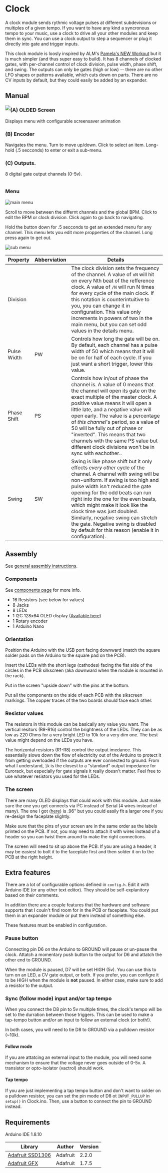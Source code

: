 # Clock

A clock module sends rythmic voltage pulses at different subdevisions or multiples of a given tempo. If you want to have any kind a syncronous tempo to your music, use a clock to drive all your other modules and keep them in sync. You can use a clock output to step a sequencer or plug it directly into gate and trigger inputs.

This clock module is loosly inspired by ALM's [Pamela's NEW Workout](https://busycircuits.com/alm017/) but it is much simpler (and thus super easy to build). It has 8 channels of clocked gates, with per-channel control of clock division, pulse width, phase shift, and swing. The outputs can only be gates (high or low) -- there are no other LFO shapes or patterns available, which cuts down on parts. There are no CV inputs by default, but they could easily be added by an expander.

## Manual
<img src="images/clock_faceplate.svg" style="float:left;"/>

### (A) OLDED Screen

Displays menu with configurable screensaver animation

### (B) Encoder

Navigates the menu. Turn to move up/down. Click to select an item. Long-hold (.5 secconds) to enter or exit a sub-menu.

### (C) Outputs.

8 digital gate output channels (0-5v).
<div style="clear:both;">
</div>

### Menu

![main menu](images/main_menu.jpg)

Scroll to move between the differnt channels and the global BPM. Click to edit the BPM or clock division. Click again to go back to navigating.

Hold the button down for .5 secconds to get an extended menu for any channel. This menu lets you edit more propperties of the channel. Long press again to get out.

![sub menu](images/sub_menu.jpg)

| Property | Abberviation | Details |
|----------|--------------|---------|
| Division | | The clock division sets the frequency of the channel. A value of `xN` will hit on every Nth beat of the refference clock. A value of `/N` will run N times for every cycle of the main clock. If this notation is counterintuitive to you, you can change it in configuration. This value only increments in powers of two in the main menu, but you can set odd values in the details menu.
| Pulse Width | PW | Controls how long the gate will be on. By default, each channel has a pulse width of 50 which means that it will be on for half of each cycle. If you just want a short trigger, lower this value.
| Phase Shift | PS | Controls how in/out of phase the channel is. A value of 0 means that the channel will open its gate on the exact multiple of the master clock. A positive value means it will open a little late, and a negative value will open early. The value is a percentage of *this channel*'s period, so a value of 50 will be fully out of phase or "inverted". This means that two channels with the same PS value but different clock divisions won't be in sync with eachother..
| Swing | SW | Swing is like phase shift but it only effects *every other* cycle of the channel. A channel with swing will be non-uniform. If swing is too high and pulse width isn't reduced the gate opening for the odd beats can run right into the one for the even beats, which might make it look like the clock time was just doubled. Similarly, negative swing can stretch the gate. Negative swing is disabled by default for this reason (enable it in configuration).


## Assembly

See [general assembly instructions](https://github.com/QuinnFreedman/modular/wiki/Assembly).

### Components

See [components page](https://github.com/QuinnFreedman/modular/wiki/Components) for more info.

* 16 Resistors (see below for values)
* 8 Jacks
* 8 LEDs
* 1 I2C 128x64 OLED display ([Available here](https://www.amazon.com/IZOKEE-Display-SSD1306-Raspberry-White-IIC/dp/B076PDVFQD/))
* 1 Rotary encoder
* 1 Arduino Nano

### Orientation

Position the Arduino with the USB port facing downward (match the square solder pads on the Arduino to the square pad on the PCB).

Insert the LEDs with the short legs (cathodes) facing the flat side of the circles in the PCB silkscreen (aka downward when the module is mounted in the rack).

Put in the screen "upside down" with the pins at the bottom.

Put all the components on the side of each PCB with the sikscreen markings. The copper traces of the two boards should face each other.

### Resistor values

The resistors in this module can be basically any value you want. The vertical resitors (R9-R16) control the brightness of the LEDs. They can be as low as 220 Ohms for a very bright LED to 10k for a very dim one. The best value might depend on the LEDs you have.

The horizontal resistors (R1-R8) control the output imedance. This essentially slows down the flow of electricity out of the Arduino to protect it from getting overloaded if the outputs are ever connected to ground. From what I understand, `1k` is the closest to a "standard" output impedance for Eurorack, but especially for gate signals it really doesn't matter. Feel free to use whatever resistors you used for the LEDs.

### The screen

There are many OLED displays that could work with this module. Just make sure the one you get connects via I²C instead of Serial (4 wires instead of many). The one I got ([here](https://www.amazon.com/IZOKEE-Display-SSD1306-Raspberry-White-IIC/dp/B076PDVFQD/)) is .96" but you could easily fit a larger one if you re-design the faceplate slightly.

Make sure that the pins of your screen are in the same order as the labels printed on the PCB. If not, you may need to attach it with wires instead of a header so you can twist them around to make the right connections.

The screen will need to sit up above the PCB. If you are using a header, it may be easiest to bolt it to the faceplate first and then solder it on to the PCB at the right height.

## Extra features

There are a lot of configurable options defined in `config.h`. Edit it with Arduino IDE (or any other text editor). They should be self-explanitory based on their comments.

In addition there are a couple features that the hardware and software supports that I couln't find room for in the PCB or faceplate. You could put them in an expander module or put them instead of something else.

These features must be enabled in configuration.

### Pause button

Connecting pin D6 on the Arduino to GROUND will pause or un-pause the clock. Attatch a momentary push button to the output for D6 and attatch the other end to GROUND.

When the module is paused, D7 will be set HIGH (5v). You can use this to turn on an LED, a CV gate output, or both. If you prefer, you can configre it to be HIGH when the module is **not** paused. In either case, make sure to add a resistor to the output.

### Sync (follow mode) input and/or tap tempo

When you connect the D8 pin to 5v multiple times, the clock's tempo will be set to the durration between those triggers. This can be used to make a tap-tempo button and/or an input to follow an external clock (or both!).

In both cases, you will need to tie D8 to GROUND via a pulldown resistor (~10k).

#### Follow mode

If you are attatcing an external input to the module, you will need some mechanism to ensure that the voltage never goes outside of 0-5v. A transistor or opto-isolator (vactrol) should work.

#### Tap tempo

If you are just implementing a tap tempo button and don't want to solder on a pulldown resistor, you can set the pin mode of D8 ot `INPUT_PULLUP` in `setup()` in Clock.ino. Then, use a button to connect the pin to GROUND instead.

## Requirements

Arduino IDE 1.8.10 

|Library                | Author   | Version |
|-----------------------|----------|---------|
| [Adafruit SSD1306][1] | Adafruit | 2.2.0   |
| [Adafruit GFX][2]     | Adafruit | 1.7.5   |

[1]: https://github.com/adafruit/Adafruit_SSD1306
[2]: https://github.com/adafruit/Adafruit-GFX-Library
